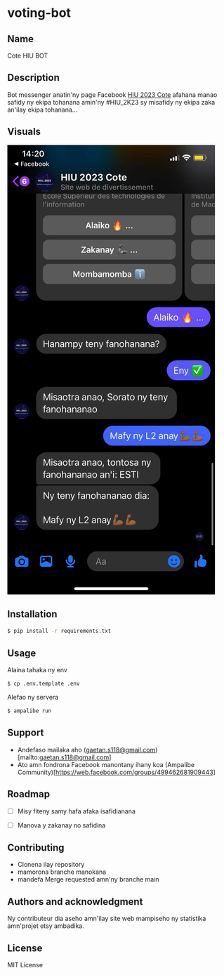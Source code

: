 # voting-bot

## Name

Cote HIU BOT

## Description

Bot messenger anatin'ny page Facebook [HIU 2023 Cote](https://web.facebook.com/profile.php?id=100090879188723) afahana manao safidy ny ekipa tohanana amin'ny #HIU_2K23 sy misafidy ny ekipa zaka an'ilay ekipa tohanana... 


## Visuals

<img src="https://github.com/iTeam-S/hiu-vote-bot/blob/main/visual.jpg?raw=true">

## Installation

```bash
$ pip install -r requirements.txt
```

## Usage

Alaina tahaka ny env

```bash 
$ cp .env.template .env 
```
Alefao ny servera 

```bash
$ ampalibe run 
```

## Support

- Andefaso mailaka aho  (gaetan.s118@gmail.com)[mailto:gaetan.s118@gmail.com]
- Ato amn fondrona Facebook manontany ihany koa (Ampalibe Community)[https://web.facebook.com/groups/499462681909443]

## Roadmap

- [ ] Misy fiteny samy hafa afaka isafidianana 
- [ ] Manova y zakanay no safidina


## Contributing

- Clonena ilay repository 
- mamorona branche manokana 
- mandefa Merge requested amn'ny branche main

## Authors and acknowledgment

Ny contributeur dia aseho amn'ilay site web mampiseho ny statistika amn'projet etsy ambadika. 

## License

MIT License

